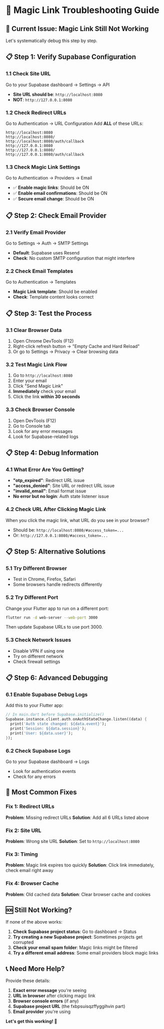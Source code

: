 # 🔧 Magic Link Troubleshooting Guide

## 🚨 Current Issue: Magic Link Still Not Working

Let's systematically debug this step by step.

## 📋 Step 1: Verify Supabase Configuration

### 1.1 Check Site URL
Go to your Supabase dashboard → Settings → API
- **Site URL should be**: `http://localhost:8080`
- **NOT**: `http://127.0.0.1:8080`

### 1.2 Check Redirect URLs
Go to Authentication → URL Configuration
Add **ALL** of these URLs:
```
http://localhost:8080
http://localhost:8080/
http://localhost:8080/auth/callback
http://127.0.0.1:8080
http://127.0.0.1:8080/
http://127.0.0.1:8080/auth/callback
```

### 1.3 Check Magic Link Settings
Go to Authentication → Providers → Email
- ✅ **Enable magic links**: Should be ON
- ✅ **Enable email confirmations**: Should be ON
- ✅ **Secure email change**: Should be ON

## 📋 Step 2: Check Email Provider

### 2.1 Verify Email Provider
Go to Settings → Auth → SMTP Settings
- **Default**: Supabase uses Resend
- **Check**: No custom SMTP configuration that might interfere

### 2.2 Check Email Templates
Go to Authentication → Templates
- **Magic Link template**: Should be enabled
- **Check**: Template content looks correct

## 📋 Step 3: Test the Process

### 3.1 Clear Browser Data
1. Open Chrome DevTools (F12)
2. Right-click refresh button → "Empty Cache and Hard Reload"
3. Or go to Settings → Privacy → Clear browsing data

### 3.2 Test Magic Link Flow
1. Go to `http://localhost:8080`
2. Enter your email
3. Click "Send Magic Link"
4. **Immediately** check your email
5. Click the link **within 30 seconds**

### 3.3 Check Browser Console
1. Open DevTools (F12)
2. Go to Console tab
3. Look for any error messages
4. Look for Supabase-related logs

## 📋 Step 4: Debug Information

### 4.1 What Error Are You Getting?
- **"otp_expired"**: Redirect URL issue
- **"access_denied"**: Site URL or redirect URL issue
- **"invalid_email"**: Email format issue
- **No error but no login**: Auth state listener issue

### 4.2 Check URL After Clicking Magic Link
When you click the magic link, what URL do you see in your browser?
- Should be: `http://localhost:8080/#access_token=...`
- Or: `http://127.0.0.1:8080/#access_token=...`

## 📋 Step 5: Alternative Solutions

### 5.1 Try Different Browser
- Test in Chrome, Firefox, Safari
- Some browsers handle redirects differently

### 5.2 Try Different Port
Change your Flutter app to run on a different port:
```bash
flutter run -d web-server --web-port 3000
```
Then update Supabase URLs to use port 3000.

### 5.3 Check Network Issues
- Disable VPN if using one
- Try on different network
- Check firewall settings

## 📋 Step 6: Advanced Debugging

### 6.1 Enable Supabase Debug Logs
Add this to your Flutter app:
```dart
// In main.dart before Supabase.initialize()
Supabase.instance.client.auth.onAuthStateChange.listen((data) {
  print('Auth state changed: ${data.event}');
  print('Session: ${data.session}');
  print('User: ${data.user}');
});
```

### 6.2 Check Supabase Logs
Go to your Supabase dashboard → Logs
- Look for authentication events
- Check for any errors

## 🎯 Most Common Fixes

### Fix 1: Redirect URLs
**Problem**: Missing redirect URLs
**Solution**: Add all 6 URLs listed above

### Fix 2: Site URL
**Problem**: Wrong site URL
**Solution**: Set to `http://localhost:8080`

### Fix 3: Timing
**Problem**: Magic link expires too quickly
**Solution**: Click link immediately, check email right away

### Fix 4: Browser Cache
**Problem**: Old cached data
**Solution**: Clear browser cache and cookies

## 🆘 Still Not Working?

If none of the above works:

1. **Check Supabase project status**: Go to dashboard → Status
2. **Try creating a new Supabase project**: Sometimes projects get corrupted
3. **Check your email spam folder**: Magic links might be filtered
4. **Try a different email address**: Some email providers block magic links

## 📞 Need More Help?

Provide these details:
1. **Exact error message** you're seeing
2. **URL in browser** after clicking magic link
3. **Browser console errors** (if any)
4. **Supabase project URL** (the fxbpsuisqzffyggihvin part)
5. **Email provider** you're using

**Let's get this working! 🚀** 